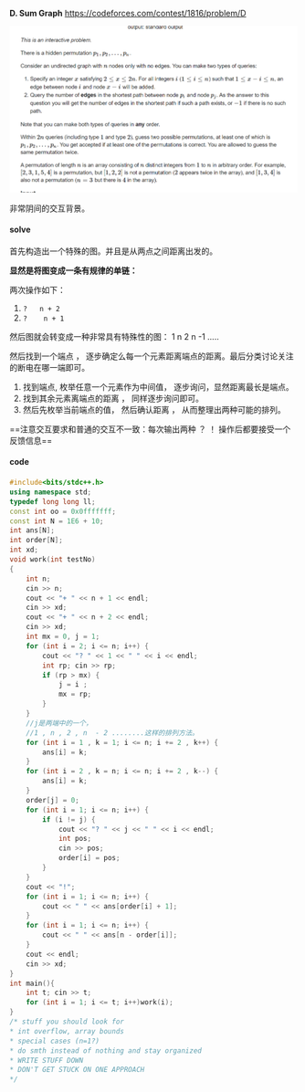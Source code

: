 **D. Sum Graph**
https://codeforces.com/contest/1816/problem/D

![image-20230412153224051](image-20230412153224051.png)

非常阴间的交互背景。

#### solve

首先构造出一个特殊的图。并且是从两点之间距离出发的。

**显然是将图变成一条有规律的单链：**

两次操作如下：

1.  `?   n + 2`
2. `?    n + 1`

然后图就会转变成一种非常具有特殊性的图： 
1 n 2 n -1 .....

然后找到一个端点 ， 逐步确定么每一个元素距离端点的距离。最后分类讨论关注的断电在哪一端即可。

1. 找到端点, 枚举任意一个元素作为中间值， 逐步询问，显然距离最长是端点。
2. 找到其余元素离端点的距离 ， 同样逐步询问即可。
3. 然后先枚举当前端点的值， 然后确认距离 ， 从而整理出两种可能的排列。

==注意交互要求和普通的交互不一致：每次输出两种 ？ ！ 操作后都要接受一个反馈信息==

#### code

```cpp
#include<bits/stdc++.h>
using namespace std;
typedef long long ll;
const int oo = 0x0fffffff;
const int N = 1E6 + 10;
int ans[N];
int order[N];
int xd;
void work(int testNo)
{
	int n;
	cin >> n;
	cout << "+ " << n + 1 << endl;
	cin >> xd;
	cout << "+ " << n + 2 << endl;
	cin >> xd;
	int mx = 0, j = 1;
	for (int i = 2; i <= n; i++) {
		cout << "? " << 1 << " " << i << endl;
		int rp; cin >> rp;
		if (rp > mx) {
			j = i ;
			mx = rp;
		}
	}
	//j是两端中的一个，
	//1 , n , 2 , n  - 2 ........这样的排列方法。
	for (int i = 1 , k = 1; i <= n; i += 2 , k++) {
		ans[i] = k;
	}
	for (int i = 2 , k = n; i <= n; i += 2 , k--) {
		ans[i] = k;
	}
	order[j] = 0;
	for (int i = 1; i <= n; i++) {
		if (i != j) {
			cout << "? " << j << " " << i << endl;
			int pos;
			cin >> pos;
			order[i] = pos;
		}
	}
	cout << "!";
	for (int i = 1; i <= n; i++) {
		cout << " " << ans[order[i] + 1];
	}
	for (int i = 1; i <= n; i++) {
		cout << " " << ans[n - order[i]];
	}
	cout << endl;
	cin >> xd;
}
int main(){
	int t; cin >> t;
	for (int i = 1; i <= t; i++)work(i);
}
/* stuff you should look for
* int overflow, array bounds
* special cases (n=1?)
* do smth instead of nothing and stay organized
* WRITE STUFF DOWN
* DON'T GET STUCK ON ONE APPROACH
*/
```